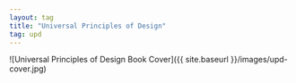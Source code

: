 ```yaml
---
layout: tag
title: "Universal Principles of Design"
tag: upd
---
```


![Universal Principles of Design Book Cover]({{ site.baseurl }}/images/upd-cover.jpg)
